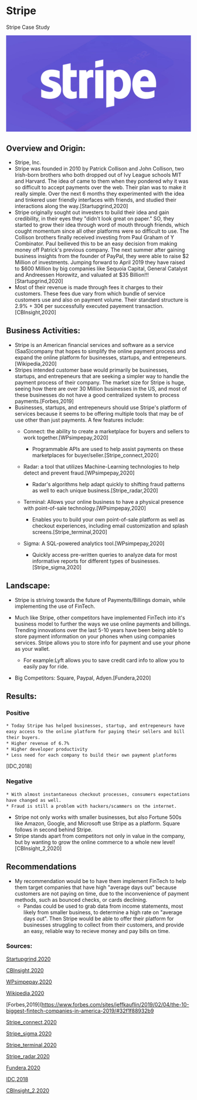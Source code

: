 # Stripe
Stripe Case Study

![Stripe](Stripe/stripe-logo.jpg)

## Overview and Origin:
* Stripe, Inc.
* Stripe was founded in 2010 by Patrick Collison and John Collison, two Irish-born brothers who both dropped out of Ivy League schools MIT and Harvard. The idea of came to them when they pondered why it was so difficult to accept payments over the web. Their plan was to make it really simple. Over the next 6 months they experimented with the idea and tinkered user friendly interfaces with friends, and studied their interactions along the way.[Startupgrind,2020]
* Stripe originally sought out investers to build their idea and gain credibility, in their eyes they "didn't look great on paper." SO, they started to grow their idea through word of mouth through friends, which cought momentum since all other platforms were so difficult to use. The Collison brothers finally received investing from Paul Graham of Y Combinator. Paul beilieved this to be an easy decision from making money off Patrick's previous company. The next summer after gaining business insights from the founder of PayPal, they were able to raise $2 Million of investments. Jumping forward to April 2019 they have raised to $600 Million by big companies like Sequoia Capital, General Catalyst and Andreessen Horowitz, and valuated at $35 Billion!!![Startupgrind,2020]  
*  Most of their revenue is made through fees it charges to their customers. These fees due vary from which bundle of service customers use and also on payment volume. Their standard structure is 2.9% + 30¢ per successfully executed payement transaction.[CBInsight,2020]

## Business Activities:
* Stripe is an American financial services and software as a service (SaaS)company that hopes to simplify the online payment process and expand the online platform for businesses, startups, and entrepeneurs.[Wikipedia,2020]
* Stripes intended customer base would primarily be businesses, startups, and entrepeneurs that are seeking a simpler way to handle the payment process of their company. The market size for Stripe is huge, seeing how there are over 30 Million businesses in the US, and most of these businesses do not have a good centralized system to process payments.[Forbes,2019]
* Businesses, startups, and entrepeneurs should use Stripe's platform of services because it seems to be offering multiple tools that may be of use other than just payments. A few features include:
    - Connect: the ability to create a marketplace
    for buyers and sellers to work together.[WPsimpepay,2020]
        * Programmable APIs are used to help assist payments on these marketplaces for buyer/seller.[Stripe_connect,2020]

    - Radar: a tool that utilizes Machine-Learning technologies to help detect and prevent fraud.[WPsimpepay,2020]
        * Radar's algorithms help adapt quickly to shifting fraud patterns as well to each unique business.[Stripe_radar,2020]

    - Terminal: Allows your online business to have a physical presence with point-of-sale technology.[WPsimpepay,2020]
        * Enables you to build your own point-of-sale platform as well as checkout experiences, including email customization and splash screens.[Stripe_terminal,2020]

    - Sigma: A SQL-powered analytics tool.[WPsimpepay,2020]
        * Quickly access pre-written queries to analyze data for most informative reports for different types of businesses.[Stripe_sigma,2020]


## Landscape:
* Stripe is striving towards the future of Payments/Billings domain, while implementing the use of FinTech.
* Much like Stripe, other competitors have implemented FinTech into it's business model to further the ways we use online payments and billings. Trending innovations over the last 5-10 years have been being able to store payment information on your phones when using companies services. Stripe allows you to store info for payment and use your phone as your wallet.
    - For example:Lyft allows you to save credit card info to allow you to easily pay for ride.

* Big Competitors: Square, Paypal, Adyen.[Fundera,2020]
## Results:
### Positive 
    * Today Stripe has helped businesses, startup, and entrepeneurs have easy access to the online platform for paying their sellers and bill their buyers.
    * Higher revenue of 6.7% 
    * Higher developer productivity
    * Less need for each company to build their own payment platforms
[IDC,2018]
### Negative
    * With almost instantaneous checkout processes, consumers expectations have changed as well.
    * Fraud is still a problem with hackers/scammers on the internet.

* Stripe not only works with smaller businesses, but also Fortune 500s like Amazon, Google, and Microsoft use Stripe as a platform. Square follows in second behind Stripe.
* Stripe stands apart from competitors not only in value in the company, but by wanting to grow the online commerce to a whole new level![CBInsight_2,2020]


## Recommendations
* My recommendation would be to have them implement FinTech to help them target companies that have high "average days out" because customers are not paying on time, due to the inconvenience of payment methods, such as bounced checks, or cards declining.
    - Pandas could be used to grab data from income statements, most likely from smaller business, to determine a high rate on "average days out". Then Stripe would be able to offer their platform for businesses struggling to collect from their customers, and provide an easy, reliable way to recieve money and pay bills on time.


### Sources:

[Startupgrind,2020](https://www.startupgrind.com/blog/the-collison-brothers-and-story-behind-the-founding-of-stripe/)

[CBInsight,2020](https://www.cbinsights.com/research/report/stripe-teardown/#:~:text=Stripe%20makes%20money%20from%20the,per%20successfully%20executed%20payment%20transaction)

[WPsimpepay,2020](https://wpsimplepay.com/9-unique-things-you-didnt-know-about-stripe/)

[Wikipedia,2020](https://en.wikipedia.org/wiki/Stripe_(company)) 

[Forbes,2019](https://www.forbes.com/sites/jeffkauflin/2019/02/04/the-10-biggest-fintech-companies-in-america-2019/#32f1f88932b9

[Stripe_connect,2020](https://stripe.com/connect)

[Stripe_sigma,2020](https://stripe.com/sigma)

[Stripe_terminal,2020](https://stripe.com/terminal)

[Stripe_radar,2020](https://stripe.com/radar)

[Fundera,2020](https://www.fundera.com/blog/stripe-competitors)

[IDC,2018](https://stripe.com/files/payments/IDC_Business_Value_of_Stripe_Platform_Full%20Study.pdf)

[CBInsight_2,2020](https://www.cbinsights.com/research/report/stripe-teardown/)